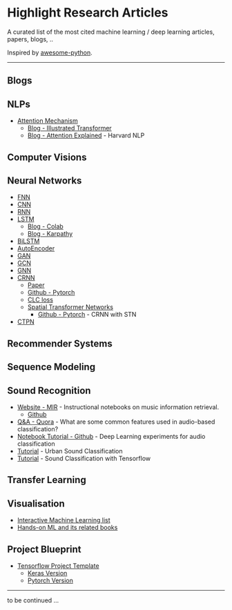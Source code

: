 # Highlight Research Articles

A curated list of the most cited machine learning / deep learning articles, papers, blogs, ..

Inspired by [awesome-python](https://github.com/vinta/awesome-python).

---

## Blogs

## NLPs

* [Attention Mechanism]()
	* [Blog - Illustrated Transformer](https://jalammar.github.io/illustrated-transformer)
	* [Blog - Attention Explained](http://nlp.seas.harvard.edu/2018/04/03/attention.html) - Harvard NLP

## Computer Visions

## Neural Networks

* [FNN](#)
* [CNN](#)
* [RNN](#)
* [LSTM](#)
	* [Blog - Colab](http://colah.github.io/posts/2015-08-Understanding-LSTMs) 
	* [Blog - Karpathy](http://karpathy.github.io/2015/05/21/rnn-effectiveness)
* [BiLSTM](#)
* [AutoEncoder](#)
* [GAN](#)
* [GCN](#)
* [GNN](#)
* [CRNN](#)
	* [Paper](https://arxiv.org/abs/1507.05717)
	* [Github - Pytorch](https://github.com/meijieru/crnn.pytorch)
	* [CLC loss](https://distill.pub/2017/ctc)
	* [Spatial Transformer Networks](https://arxiv.org/abs/1506.02025)
		* [Github - Pytorch](https://github.com/sbillburg/CRNN-with-STN) - CRNN with STN
* [CTPN](https://arxiv.org/abs/1609.03605)

## Recommender Systems

## Sequence Modeling

## Sound Recognition

* [Website - MIR](https://musicinformationretrieval.com) - Instructional notebooks on music information retrieval.
	* [Github](https://github.com/stevetjoa/musicinformationretrieval.com)
* [Q&A - Quora](https://www.quora.com/What-are-some-common-features-used-in-audio-based-classification) - What are some common features used in audio-based classification?
* [Notebook Tutorial - Github](https://github.com/jaron/deep-listening) - Deep Learning experiments for audio classification
* [Tutorial](https://aqibsaeed.github.io/2016-09-03-urban-sound-classification-part-1) - Urban Sound Classification
* [Tutorial](https://medium.com/iotforall/sound-classification-with-tensorflow-8209bdb03dfb) - Sound Classification with Tensorflow

## Transfer Learning

## Visualisation

* [Interactive Machine Learning list](https://p.migdal.pl/interactive-machine-learning-list)
* [Hands-on ML and its related books](https://anvaka.github.io/greview/hands-on-ml/1)

## Project Blueprint 

* [Tensorflow Project Template](https://github.com/MrGemy95/Tensorflow-Project-Template)
	* [Keras Version](https://github.com/Ahmkel/Keras-Project-Template)
	* [Pytorch Version](https://github.com/victoresque/pytorch-template)

---

to be continued ...
